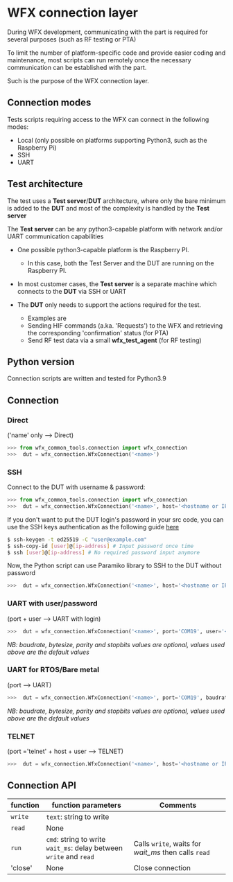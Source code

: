 # WFX connection layer

During WFX development, communicating with the part is required for several purposes (such as RF testing or PTA)

To limit the number of platform-specific code and provide easier coding and maintenance, most scripts can run
 remotely once the necessary communication can be established with the part.

Such is the purpose of the WFX connection layer.

## Connection modes

Tests scripts requiring access to the WFX can connect in the following modes:

* Local (only possible on platforms supporting Python3, such as the Raspberry Pi)
* SSH
* UART

## Test architecture

The test uses a **Test server**/**DUT** architecture, where only the bare minimum is added to the **DUT** and most of the complexity is handled by the **Test server**

The **Test server** can be any python3-capable platform with network and/or UART communication capabilities

* One possible python3-capable platform is the Raspberry PI.
  * In this case, both the Test Server and the DUT are running on the Raspberry PI.
* In most customer cases, the **Test server** is a separate machine which connects to the **DUT** via SSH or UART

* The **DUT** only needs to support the actions required for the test.
  * Examples are
  * Sending HIF commands (a.ka. 'Requests') to the WFX and retrieving the corresponding 'confirmation' status (for PTA)
  * Send RF test data via a small **wfx_test_agent** (for RF testing)

## Python version

Connection scripts are written and tested for Python3.9

## Connection

### Direct

('name' only --> Direct)

```python
>>> from wfx_common_tools.connection import wfx_connection
>>>  dut = wfx_connection.WfxConnection('<name>')
```

### SSH

Connect to the DUT with username & password:

```python
>>> from wfx_common_tools.connection import wfx_connection
>>>  dut = wfx_connection.WfxConnection('<name>', host='<hostname or IP address>', user='<user>', password='<password>')
```

If you don't want to put the DUT login's password in your src code, you can use the SSH keys authentication as the following guide [ here](https://www.linode.com/docs/guides/use-public-key-authentication-with-ssh/)

```bash
$ ssh-keygen -t ed25519 -C "user@example.com"
$ ssh-copy-id [user]@[ip-address] # Input password once time
$ ssh [user]@[ip-address] # No required password input anymore
```

Now, the Python script can use Paramiko library to SSH to the DUT without password

```python
>>>  dut = wfx_connection.WfxConnection('<name>', host='<hostname or IP address>', user='<user>')
```

### UART with user/password

(port + user --> UART with login)

```python
>>>  dut = wfx_connection.WfxConnection('<name>', port='COM19', user='<user>', password='<password>', baudrate=115200, bytesize=8, parity='N', stopbits=1)
```

_NB: baudrate, bytesize, parity and stopbits values are optional, values used above are the default values_

### UART for RTOS/Bare metal

(port --> UART)

```python
>>>  dut = wfx_connection.WfxConnection('<name>', port='COM19', baudrate=115200, bytesize=8, parity='N', stopbits=1)
```

_NB: baudrate, bytesize, parity and stopbits values are optional, values used above are the default values_

### TELNET

(port ='telnet' + host + user --> TELNET)

```python
>>>  dut = wfx_connection.WfxConnection('<name>', host='<hostname or IP address>', port='telnet', user='<user>', password='<password>')
```

## Connection API

| function      | function parameters               | Comments                          |
|---------------|-----------------------------------|-----------------------------------|
| `write`       |`text`: string to write            |                                   |
| `read`        |None                               |                                   |
| `run`         |`cmd`: string to write<br>`wait_ms`: delay between `write` and `read`  | Calls `write`, waits for *wait_ms* then calls `read` |
| 'close'       |None                               | Close connection                  |
